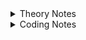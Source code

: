 <details>
<summary>Theory Notes</summary>

# C++ Programming Essentials for Beginners

## 01 C++ Diving Deeper

### Preprocessor Directive

- The preprocessors are the directives, which give instructions to the compiler to preprocess some code before actual compilation starts.
- The directive begins with '#' e.g: `#include <...>`
- The actual code is compiled by compiler only.
- Directive tells the compiler to Include the header file in the source code.
- `#define` directive tells the compiler to create symbolic constants. The symbolic constant is called a macro. e.g: `#define PI 3.14`
- All subsequent occurrences of macro in that source code will be replaced by its replacement text before the program is compiled.

### Identifiers

- Both an identifier and a variable are the names allotted by users to a particular entity in a program. e.g: `factorial()`
- The identifier is only used to identify an entity uniquely in a program at the time of execution whereas, a variable is a name given to a memory location, that is used to hold a value.
- A variable can be a identifier

### Keywords

- Keywords are the word that have a special meaning for the compiler.
- These keywords can't be used as an identifier.
- C++ has about 95 reserved words.

### main() Function

- Every C/C++ Program stars executing with main.
- There is exactly 1 main function.
- `return 0` indicates successful execution of main.
- main is not a keyword in C/C++.
- main Is not predefined, but it is predeclared.
- In C++, your code is linked against a small runtime library that constitutes the true starting point of your program.
- It is this small library calls a function called main--it's hardcoded to do so.
- Your code runs because you supply the code inside main, also called function definition.

### Namespaces

- Naming conflicts can arise if you use multiple 3rd party libraries in same program.
- Namespaces are used to resolve naming conflicts.
- std is the name for the standard C++ Namespace.
- Writing std::cout will tell the compiler to use "cout" from standard namespace.
- To avoid data structure and function name conflicts with other libraries, OpenCV has its own namespace: cv. e.g: `using namespace cv;`

### Comments

- Comment is text that is normally used to annotate code for future reference.
- Comment is ignored by compiler but that is useful for programmers.
- You can use comments in testing to make certain lines of code inactive.
- We can write single line or multi-line comments in a C++ Program. e.g: `//` and `/*...*/`

### Summary

- Keywords have special meaning for the compiler.
- Identifiers are used to name an entity, variable name is also a type of identifier.
- Header files include some pre-written code required to execute our program.
- Program execution always starts with main()
- {} are used to enclose a block (function, If, while etc.)
- C++ Compiler Ignores whitespace (space, carriage returns, linefeeds, tabs, vertical tabs, etc.)
- Output using cout
- Input using cin
- Comments (`//` and `/*...*/`)
- Every statement most end with a semicolon;

## 02 Variables, Datatypes & Storage

### Variables

- `Variable name:` A label for a memory location
- `Value:` The something that would be stored in a variable
- `Storage:` A place where data can be stored
- `Declaration:` Announcing a variable (usually) at the beginning of a program
- `Naming convention:` A set of rules about the names of variables
- `Assignment:` Giving (setting) a variable a value

### Naming Variables

- For variable name we can use uppercase and lowercase letters, digits from 1 to 9 and underscore(_).
- First character must be underscore or letter.
- C++ is strongly typed language. So every variable needs to be declare before using it.

### Initialization

- Variables when just declared have garbage value until they are assigned a value for the first time.
- We can assign a specific value from the moment variable is declared, called as initialization of variable.

### Data-types (Primitives)

- Boolean - `boolean`
- Character - `char`
- Integer — `int`
- Floating Point — `float`
- Double Floating Point — `double`

### Data-types Modifiers

Several of the basic types can be modified using one or more of these type modifiers

- signed (MSB use to represent the sign of the number `‘+’=0`,`’-’=1`)
- unsigned(all bits use to represent the number)
- short
- long

### Storage of Negative Numbers

- 2’s complement is used to represent the negative number
- In MSB it will be 1 for representing sign integer as negative number

### Range of Integer

- For unsigned , range is `0 to 2^32-1` is used
- For signed ,  range is `-2^31 to 0 to 2^31-1` is used

### Range of Double , Float, Half

- `64 bit` is used for `double` where `11 bit` for `decimal` and `52 bit` for `double precision` and `1 bit` for `signed`
- `32 bit` is used for `float` where `8 bit` for `decimal` and `23 bit` for `single precision` and `1 bit` for `signed`
- `16 bit` is used for `half` where `5 bit` for `decimal` and `10 bit` for `precision` and `1 bit` for `signed`

### Storage of Character

- In C++ it takes only 1 byte
- In Java in takes 2 bytes

### Storage of Boolean

- It take `1 byte`
- Why 0 or 1 needs 1 byte not 1 bit?
    - Because byte is the minimum unit for allocating memory
- A non-zero value store as `true`

### Constant

- Constants are variables or values in programming language which cannot be modified once they are defined.
- Initialization and assignment must be done at once ; doing separately won’t work.
- It can be created in 2 ways
    - Using `const` keyword
    - Using preprocessing directive also known as symbolic constant or macros
    - example : `#define ll long long`

## 03 Operators & Expressions

### Bitwise Operators

- Binary AND `&`
- Binary OR `|`
- Binary One’s Complement `~`
    - Not `~` usage in 0:
        - `~0=1` where `0` is `bit`
        - `~0=-1` where `0` is `int`
        - example : int a=0; cout<<(~a); output is -1 where we need to initialize bits of 32 zero and MSB represent positive/negative , then apply `Not~` to it , in order to get the number rest of the 31 bits need to be in 2’s complement finally we will get `-1`
- Binary Left Shift `<<`
    - It does multiplication
    - example: 5<<2:`0000101` will be `0010100`
    - It make the number multiply by 2^b which is a<<b =a*2^b
    - example:
    
    ```
    5<<2
    0000101
    =2^2+2^0
    0010100
    =2^4+2^2
    =2^2(2^2+2^0) here 2^2+2^0=5 original number which is multiply by 2^2
    ```
    
- Binary Right Shift `>>`
    - It does division
    - example: 10>>1 `0001010` will be `0000101`
    - It make the number divided by 2^b which is a>>b =a/2^b

</details>

<details>
<summary>Coding Notes</summary>

Using `sizeof()` Function to get the byte size:

```cpp
#include <iostream>
using namespace std;
int main()
{
    cout << "Int: " << sizeof(int) <<" Bytes"<< endl;

    return 0;
}
```

</details>